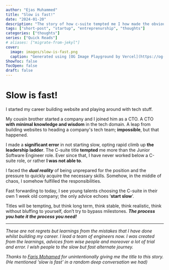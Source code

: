 ```yaml
---
author: "Ejas Muhammed"
title: "Slow is fast!"
date: "2024-01-20"
description: "The story of how c-suite tempted me I how made the obvious mistake!"
tags: ["short-post", "startup", "entreprenurship", "thoughts"]
categories: ["thoughts"]
series: ["Quick Reads"]
# aliases: ["migrate-from-jekyl"]
cover:
  image: images/slow-is-fast.png
  caption: "Generated using [OG Image Playground by Vercel](https://og-playground.vercel.app/)"
ShowToc: false
TocOpen: false
draft: false
---
```



# Slow is fast!

I started my career building website and playing around with tech stuff.

My cousin brother started a company and I joined him as a CTO. A CTO **with minimal knowledge and wisdom** in the tech domain. A leap from building websites to heading a company's tech team; **impossible**, but that happened.

I made a **significant error** in not starting slow, opting rapid climb up **the leadership ladder**. The C-suite title **tempted** me more than the Junior Software Engineer role. Ever since that, I have never worked below a C-suite role, or rather **I was not able to**.

I faced the _**dual reality**_ of being unprepared for the position and the pressure to quickly acquire the necessary skills. Somehow, in the middle of chaos, I somehow fulfilled the responsibilities.

Fast forwarding to today, I see young talents choosing the C-suite in their own 1 week old company; the only advice echoes ‘**start slow**’.

Titles will be tempting, but think long term, think stable, think realistic, think without bluffing to yourself, don’t try to bypass milestones. _**The process you hate it the process you need!**_

----------

_These are not regrets but learnings from the mistakes that I have done whilst building my career. I lead a team of engineers now. I was created from the learnings, advices from wise people and moreover a lot of trial and error. I wish people to the slow but fast alternate journey._


_Thanks to [Faris Mohamed](https://farismohamed.me/) for unintentionally giving me the title to this story. (He mentioned ‘slow is fast’ in a random deep conversation we had)_